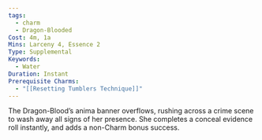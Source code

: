 ```yaml
---
tags:
  - charm
  - Dragon-Blooded
Cost: 4m, 1a
Mins: Larceny 4, Essence 2
Type: Supplemental
Keywords:
  - Water
Duration: Instant
Prerequisite Charms:
  - "[[Resetting Tumblers Technique]]"
---
```

The Dragon-Blood’s anima banner overflows, rushing across a crime scene to wash away all signs of her presence. She completes a conceal evidence roll instantly, and adds a non-Charm bonus success.